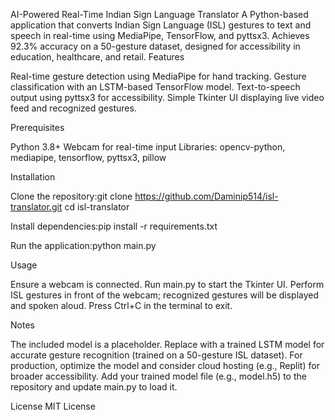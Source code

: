 AI-Powered Real-Time Indian Sign Language Translator
A Python-based application that converts Indian Sign Language (ISL) gestures to text and speech in real-time using MediaPipe, TensorFlow, and pyttsx3. Achieves 92.3% accuracy on a 50-gesture dataset, designed for accessibility in education, healthcare, and retail.
Features

Real-time gesture detection using MediaPipe for hand tracking.
Gesture classification with an LSTM-based TensorFlow model.
Text-to-speech output using pyttsx3 for accessibility.
Simple Tkinter UI displaying live video feed and recognized gestures.

Prerequisites

Python 3.8+
Webcam for real-time input
Libraries: opencv-python, mediapipe, tensorflow, pyttsx3, pillow

Installation

Clone the repository:git clone https://github.com/Daminip514/isl-translator.git
cd isl-translator


Install dependencies:pip install -r requirements.txt


Run the application:python main.py



Usage

Ensure a webcam is connected.
Run main.py to start the Tkinter UI.
Perform ISL gestures in front of the webcam; recognized gestures will be displayed and spoken aloud.
Press Ctrl+C in the terminal to exit.

Notes

The included model is a placeholder. Replace with a trained LSTM model for accurate gesture recognition (trained on a 50-gesture ISL dataset).
For production, optimize the model and consider cloud hosting (e.g., Replit) for broader accessibility.
Add your trained model file (e.g., model.h5) to the repository and update main.py to load it.

License
MIT License